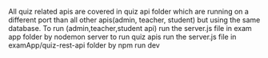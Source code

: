 All quiz related apis are covered in quiz api folder which are running on a different port than all other apis(admin, teacher, student) but using the same database. 
To run (admin,teacher,student api) run the server.js file in exam app folder by nodemon server
to run quiz apis run the server.js file in examApp/quiz-rest-api folder by npm run dev
